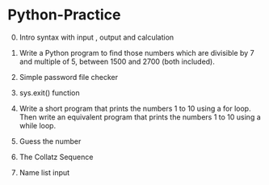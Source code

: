 # Python-Practice

0. Intro syntax with input , output and calculation

1. Write a Python program to find those numbers which are divisible by 7 and multiple of 5, between 1500 and 2700 (both included).

2. Simple password file checker

3. sys.exit() function
4. Write a short program that prints the numbers 1 to 10 using a for loop. Then write an equivalent program that prints the numbers 1 to 10 using a while loop.
5. Guess the number
6. The Collatz Sequence
7. Name list input



